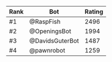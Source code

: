 Rank|Bot|Rating
---|---|---
#1|@RaspFish|2496
#2|@OpeningsBot|1994
#3|@DavidsGuterBot|1487
#4|@pawnrobot|1259
